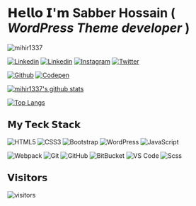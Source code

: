 # 𝗛𝗲𝗹𝗹𝗼 𝗜'𝗺 Sabber Hossain ( _WordPress Theme developer_ )
![mihir1337](https://user-images.githubusercontent.com/26067204/130477650-ff57565c-9651-43e1-b72c-3157184ebcbb.jpg)

[![Linkedin](https://img.shields.io/badge/-@mihir1337-%231DA1F2?style=flat-square&logo=facebook&logoColor=ffffff)](https://facebook.com/mihir1337)
[![Linkedin](https://img.shields.io/badge/-@mihir1337-%231DA1F2?style=flat-square&logo=Linkedin&logoColor=ffffff)](https://www.linkedin.com/in/sabberhossain/)
[![Instagram](https://img.shields.io/badge/-@mihir1337-%231DA1F2?style=flat-square&logo=instagram&logoColor=ffffff)](https://instagram.com/mihir_mahamud/)
[![Twitter](https://img.shields.io/badge/-@mihir1337-%231DA1F2?style=flat-square&logo=twitter&logoColor=ffffff)](https://twitter.com/mihir_mahamud)

[![Github](https://img.shields.io/badge/-@mihir1337-%23181717?style=flat-square&logo=github)](https://github.com/mihir1337)
[![Codepen](https://img.shields.io/badge/-@mihir1337-%23000000?style=flat-square&logo=codepen)](https://codepen.io/mihir1337)


[![mihir1337's github stats](https://github-readme-stats.vercel.app/api?username=mihir1337&include_all_commits=true&count_private=true&show_icons=true&theme=merko)](https://github.com/anuraghazra/github-readme-stats)



[![Top Langs](https://github-readme-stats.vercel.app/api/top-langs/?username=mihir1337&layout=compact&theme=merko)](https://github.com/anuraghazra/github-readme-stats)



## 𝗠𝘆 𝗧𝗲𝗰𝗸 𝗦𝘁𝗮𝗰𝗸

![HTML5](https://img.shields.io/badge/-HTML5-%23E44D27?style=flat-square&logo=html5&logoColor=ffffff)
![CSS3](https://img.shields.io/badge/-CSS3-%231572B6?style=flat-square&logo=css3)
![Bootstrap](https://img.shields.io/badge/-Bootstrap-563D7C?style=flat-square&logo=bootstrap)
![WordPress](https://img.shields.io/badge/-Wordpress-%231572B6?style=flat-square&logo=wordpress)
![JavaScript](https://img.shields.io/badge/-JavaScript-%23F7DF1C?style=flat-square&logo=javascript&logoColor=000000&labelColor=%23F7DF1C&color=%23FFCE5A)

![Webpack](https://img.shields.io/badge/-Webpack-%232C3A42?style=flat-square&logo=webpack)
![Git](https://img.shields.io/badge/-Git-%23F05032?style=flat-square&logo=git&logoColor=%23ffffff)
![GitHub](https://img.shields.io/badge/-GitHub-181717?style=flat-square&logo=github)
![BitBucket](https://img.shields.io/badge/-BitBucket-darkblue?style=flat-square&logo=bitbucket)
![VS Code](https://img.shields.io/badge/-VSCode-%23007ACC?style=flat-square&logo=visual-studio-code)
![Scss](https://img.shields.io/badge/-Scss-%23CC6699?style=flat-square&logo=scss&logoColor=ffffff)



<!--
## Stackoverflow
[![mihir1337 StackOverflow](https://github-readme-stackoverflow.vercel.app/?userID=9135470&theme=dark)](https://stackoverflow.com/users/9135470/mihir1337) -->


## 𝗩𝗶𝘀𝗶𝘁𝗼𝗿𝘀

![visitors](https://visitor-badge.glitch.me/badge?page_id=mihir1337)
